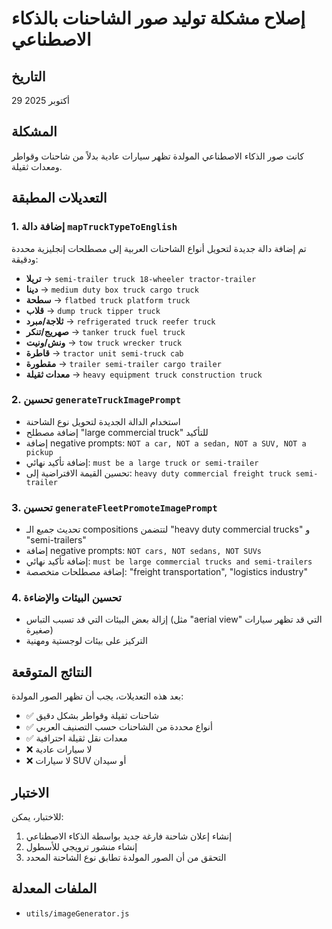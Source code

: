 # إصلاح مشكلة توليد صور الشاحنات بالذكاء الاصطناعي

## التاريخ
29 أكتوبر 2025

## المشكلة
كانت صور الذكاء الاصطناعي المولدة تظهر سيارات عادية بدلاً من شاحنات وقواطر ومعدات ثقيلة.

## التعديلات المطبقة

### 1. إضافة دالة `mapTruckTypeToEnglish`
تم إضافة دالة جديدة لتحويل أنواع الشاحنات العربية إلى مصطلحات إنجليزية محددة ودقيقة:

- **تريلا** → `semi-trailer truck 18-wheeler tractor-trailer`
- **دينا** → `medium duty box truck cargo truck`
- **سطحة** → `flatbed truck platform truck`
- **قلاب** → `dump truck tipper truck`
- **ثلاجة/مبرد** → `refrigerated truck reefer truck`
- **صهريج/تنكر** → `tanker truck fuel truck`
- **ونش/ونيت** → `tow truck wrecker truck`
- **قاطرة** → `tractor unit semi-truck cab`
- **مقطورة** → `trailer semi-trailer cargo trailer`
- **معدات ثقيلة** → `heavy equipment truck construction truck`

### 2. تحسين `generateTruckImagePrompt`
- استخدام الدالة الجديدة لتحويل نوع الشاحنة
- إضافة مصطلح "large commercial truck" للتأكيد
- إضافة negative prompts: `NOT a car, NOT a sedan, NOT a SUV, NOT a pickup`
- إضافة تأكيد نهائي: `must be a large truck or semi-trailer`
- تحسين القيمة الافتراضية إلى: `heavy duty commercial freight truck semi-trailer`

### 3. تحسين `generateFleetPromoteImagePrompt`
- تحديث جميع الـ compositions لتتضمن "heavy duty commercial trucks" و "semi-trailers"
- إضافة negative prompts: `NOT cars, NOT sedans, NOT SUVs`
- إضافة تأكيد نهائي: `must be large commercial trucks and semi-trailers`
- إضافة مصطلحات متخصصة: "freight transportation", "logistics industry"

### 4. تحسين البيئات والإضاءة
- إزالة بعض البيئات التي قد تسبب التباس (مثل "aerial view" التي قد تظهر سيارات صغيرة)
- التركيز على بيئات لوجستية ومهنية

## النتائج المتوقعة

بعد هذه التعديلات، يجب أن تظهر الصور المولدة:
- ✅ شاحنات ثقيلة وقواطر بشكل دقيق
- ✅ أنواع محددة من الشاحنات حسب التصنيف العربي
- ✅ معدات نقل ثقيلة احترافية
- ❌ لا سيارات عادية
- ❌ لا سيارات SUV أو سيدان

## الاختبار

للاختبار، يمكن:
1. إنشاء إعلان شاحنة فارغة جديد بواسطة الذكاء الاصطناعي
2. إنشاء منشور ترويجي للأسطول
3. التحقق من أن الصور المولدة تطابق نوع الشاحنة المحدد

## الملفات المعدلة
- `utils/imageGenerator.js`
